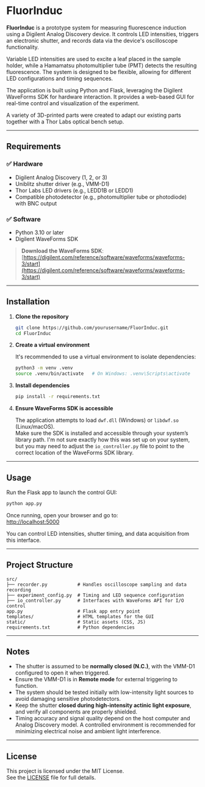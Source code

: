 # FluorInduc

**FluorInduc** is a prototype system for measuring fluorescence induction using a Digilent Analog Discovery device. It controls LED intensities, triggers an electronic shutter, and records data via the device's oscilloscope functionality.

Variable LED intensities are used to excite a leaf placed in the sample holder, while a Hamamatsu photomultiplier tube (PMT) detects the resulting fluorescence. The system is designed to be flexible, allowing for different LED configurations and timing sequences.

The application is built using Python and Flask, leveraging the Digilent WaveForms SDK for hardware interaction. It provides a web-based GUI for real-time control and visualization of the experiment.

A variety of 3D-printed parts were created to adapt our existing parts together with a Thor Labs optical bench setup.


---

## Requirements

### ✅ Hardware
- Digilent Analog Discovery (1, 2, or 3)
- Uniblitz shutter driver (e.g., VMM-D1)
- Thor Labs LED drivers (e.g., LEDD1B or LEDD1)
- Compatible photodetector (e.g., photomultiplier tube or photodiode) with BNC output

### ✅ Software
- Python 3.10 or later
- Digilent WaveForms SDK

> **Download the WaveForms SDK**:  
> [https://digilent.com/reference/software/waveforms/waveforms-3/start](https://digilent.com/reference/software/waveforms/waveforms-3/start)

---

## Installation

1. **Clone the repository**

   ```bash
   git clone https://github.com/yourusername/FluorInduc.git
   cd FluorInduc
   ```

2. **Create a virtual environment**

   It's recommended to use a virtual environment to isolate dependencies:

   ```bash
   python3 -m venv .venv
   source .venv/bin/activate   # On Windows: .venv\Scripts\activate
   ```

3. **Install dependencies**

   ```bash
   pip install -r requirements.txt
   ```

4. **Ensure WaveForms SDK is accessible**

   The application attempts to load `dwf.dll` (Windows) or `libdwf.so` (Linux/macOS).  
   Make sure the SDK is installed and accessible through your system’s library path. I'm not sure exactly how this was set up on your system, but you may need to adjust the `io_controller.py` file to point to the correct location of the WaveForms SDK library.

---

## Usage

Run the Flask app to launch the control GUI:

```bash
python app.py
```

Once running, open your browser and go to:  
[http://localhost:5000](http://localhost:5000)

You can control LED intensities, shutter timing, and data acquisition from this interface.

---

## Project Structure

```
src/
├── recorder.py           # Handles oscilloscope sampling and data recording
├── experiment_config.py  # Timing and LED sequence configuration
├── io_controller.py      # Interfaces with WaveForms API for I/O control
app.py                    # Flask app entry point
templates/                # HTML templates for the GUI
static/                   # Static assets (CSS, JS)
requirements.txt          # Python dependencies
```

---

## Notes

- The shutter is assumed to be **normally closed (N.C.)**, with the VMM-D1 configured to open it when triggered.
- Ensure the VMM-D1 is in **Remote mode** for external triggering to function.
- The system should be tested initially with low-intensity light sources to avoid damaging sensitive photodetectors.
- Keep the shutter **closed during high-intensity actinic light exposure**, and verify all components are properly shielded.
- Timing accuracy and signal quality depend on the host computer and Analog Discovery model. A controlled environment is recommended for minimizing electrical noise and ambient light interference.

---

## License

This project is licensed under the MIT License.  
See the [LICENSE](LICENSE) file for full details.
